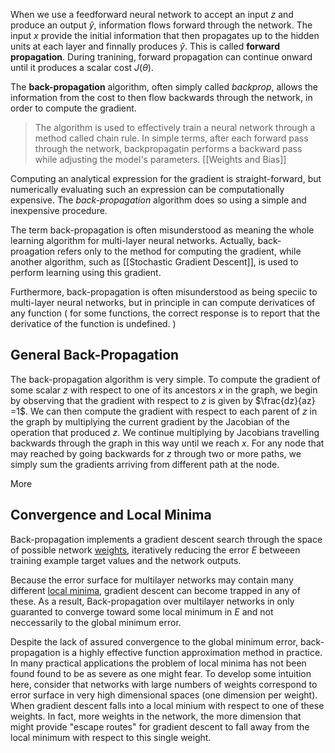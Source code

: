
When we use a feedforward neural network to accept an input $z$ and produce an output $\hat{y}$, information flows forward through the network. The input $x$ provide the initial information that then propagates up to the hidden units at each layer and finnally produces $\hat{y}$. This is called **forward propagation**. 
During tranining, forward propagation can continue onward until it produces a scalar cost $J(\theta)$.

The **back-propagation** algorithm, often simply called *backprop*, allows the information from the cost to then flow backwards through the network, in order to compute the gradient.

> The algorithm is used to effectively train a neural network through a method called chain rule. In simple terms,  after each forward pass through the network, backpropagatin performs a backward pass while adjusting the model's parameters. [[Weights and Bias]]

Computing an analytical expression for the gradient is straight-forward, but numerically evaluating such an expression can be computationally expensive. The *back-propagation* algorithm does so using a simple and inexpensive procedure.

The term back-propagation is often misunderstood as meaning the whole learning algorithm for multi-layer neural networks. Actually, back-proagation refers only to the method for computing the gradient, while another algorithm, such as [[Stochastic Gradient Descent]], is used to perform learning using this gradient. 

Furthermore, back-propagation is often misunderstood as being speciic to multi-layer neural networks, but in principle in can compute derivatices of any function ( for some functions, the correct response is to report that the derivatice of the function is undefined. )

## General Back-Propagation

The back-propagation algorithm is very simple. To compute the gradient of some scalar $z$ with respect to one of its ancestors $x$ in the graph, we begin by observing that the gradient with respect to $z$ is given by $\frac{dz}{az} =1$. We can then compute the gradient with respect to each parent of $z$ in the graph by multiplying the current gradient by the Jacobian of the operation that produced $z$. We continue multiplying by Jacobians travelling backwards through the graph in this way until we reach $x$. For any node that may reached by going backwards for $z$ through two or more paths, we simply sum the gradients arriving from different path at the node.
	
More 


## Convergence and Local Minima
Back-propagation implements a gradient descent search through the space of possible network [weights](Weights), iteratively reducing the error $E$ betweeen training example target values and the network outputs.

Because the error surface for multilayer networks may contain many different [local minima](Local_Minima), gradient descent can become trapped in any of these. As a result, Back-propagation over multilayer networks in only guaranted to converge toward some local minimum in $E$ and not neccessarily to the global minimum error.

Despite the lack of assured convergence to the global minimum error, back-propagation is a highly effective function approximation method in practice. In many practical applications the problem of local minima has not been found found to be as severe as one might fear. To develop some intuition here, consider that networks with large numbers of weights correspond to error surface in very high dimensional spaces (one dimension per weight). When gradient descent falls into a local minium with respect to one of these weights. In fact, more weights in the network, the more dimension that might provide "escape routes" for gradient descent to fall away from the local minimum with respect to this single weight.
